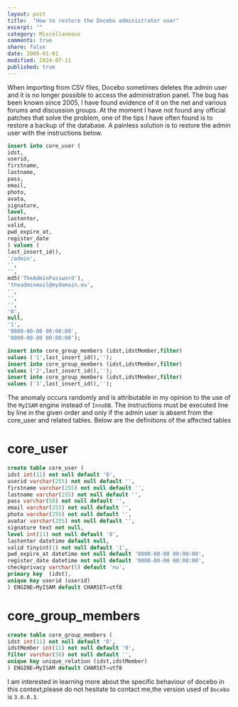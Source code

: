 ```yaml
---
layout: post
title:  "How to restore the Docebo administrator user"
excerpt: ""
category: Miscellaneous
comments: true
share: false
date: 2009-01-01
modified: 2024-07-11
published: true
---
```


When importing from CSV files, Docebo sometimes deletes the admin user and it is no longer possible to access the administration panel.
The bug has been known since 2005, I have found evidence of it on the net and various forums and discussion groups. 
At the moment I have not found any official patches that solve the problem, one of the tips I have often found is to restore a backup of the database. A painless solution is to restore the admin user with the instructions below.

```sql
insert into core_user (
idst,
userid,
firstname,
lastname,
pass,
email,
photo,
avata,
signature,
level,
lastenter,
valid,
pwd_expire_at,
register_date
) values (
last_insert_id(),
'/admin',
'',
'',
md5('TheAdminPassword'),
'theadminmail@mydomain.eu',
'',
'',
'',
'0',
null,
'1',
'0000-00-00 00:00:00',
'0000-00-00 00:00:00');

insert into core_group_members (idst,idstMember,filter) 
values ('1',last_insert_id(),'');
insert into core_group_members (idst,idstMember,filter) 
values ('2',last_insert_id(),'');
insert into core_group_members (idst,idstMember,filter) 
values ('3',last_insert_id(),'');
```

The anomaly occurs randomly and is attributable in my opinion to the use of the `MyISAM` engine instead of `InnoDB`.
The instructions must be executed line by line in the given order and only if the admin user is absent from the core_user and related tables.
Below are the definitions of the affected tables

# core_user

```sql
create table core_user (
idst int(11) not null default '0',
userid varchar(255) not null default '',
firstname varchar(255) not null default '',
lastname varchar(255) not null default '',
pass varchar(50) not null default '',
email varchar(255) not null default '',
photo varchar(255) not null default '',
avatar varchar(255) not null default '',
signature text not null,
level int(11) not null default '0',
lastenter datetime default null,
valid tinyint(1) not null default '1',
pwd_expire_at datetime not null default '0000-00-00 00:00:00',
register_date datetime not null default '0000-00-00 00:00:00',
checkprivacy varchar(5) default 'no',
primary key  (idst),
unique key userid (userid)
) ENGINE=MyISAM default CHARSET=utf8
```

#  core_group_members 

```sql
create table core_group_members (
idst int(11) not null default '0',
idstMember int(11) not null default '0',
filter varchar(50) not null default '',
unique key unique_relation (idst,idstMember)
) ENGINE=MyISAM default CHARSET=utf8
```

I am interested in learning more about the specific behaviour of docebo in this context,please do not hesitate to contact me,the version used of `Docebo` is `3.6.0.3`.
